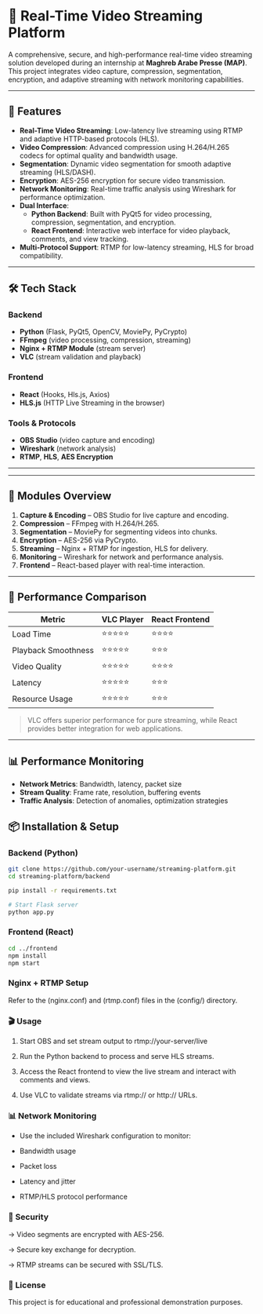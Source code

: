 # 🎥 Real-Time Video Streaming Platform

A comprehensive, secure, and high-performance real-time video streaming solution developed during an internship at **Maghreb Arabe Presse (MAP)**. This project integrates video capture, compression, segmentation, encryption, and adaptive streaming with network monitoring capabilities.

---

## 🚀 Features

- **Real-Time Video Streaming**: Low-latency live streaming using RTMP and adaptive HTTP-based protocols (HLS).
- **Video Compression**: Advanced compression using H.264/H.265 codecs for optimal quality and bandwidth usage.
- **Segmentation**: Dynamic video segmentation for smooth adaptive streaming (HLS/DASH).
- **Encryption**: AES-256 encryption for secure video transmission.
- **Network Monitoring**: Real-time traffic analysis using Wireshark for performance optimization.
- **Dual Interface**:
  - **Python Backend**: Built with PyQt5 for video processing, compression, segmentation, and encryption.
  - **React Frontend**: Interactive web interface for video playback, comments, and view tracking.
- **Multi-Protocol Support**: RTMP for low-latency streaming, HLS for broad compatibility.

---

## 🛠️ Tech Stack

### Backend
- **Python** (Flask, PyQt5, OpenCV, MoviePy, PyCrypto)
- **FFmpeg** (video processing, compression, streaming)
- **Nginx + RTMP Module** (stream server)
- **VLC** (stream validation and playback)

### Frontend
- **React** (Hooks, Hls.js, Axios)
- **HLS.js** (HTTP Live Streaming in the browser)

### Tools & Protocols
- **OBS Studio** (video capture and encoding)
- **Wireshark** (network analysis)
- **RTMP**, **HLS**, **AES Encryption**

---






---

## 🧩 Modules Overview

1. **Capture & Encoding** – OBS Studio for live capture and encoding.
2. **Compression** – FFmpeg with H.264/H.265.
3. **Segmentation** – MoviePy for segmenting videos into chunks.
4. **Encryption** – AES-256 via PyCrypto.
5. **Streaming** – Nginx + RTMP for ingestion, HLS for delivery.
6. **Monitoring** – Wireshark for network and performance analysis.
7. **Frontend** – React-based player with real-time interaction.

---

## 🧪 Performance Comparison

| Metric          | VLC Player         | React Frontend     |
|------------------|--------------------|--------------------|
| Load Time        | ⭐⭐⭐⭐⭐         | ⭐⭐⭐⭐           |
| Playback Smoothness| ⭐⭐⭐⭐⭐         | ⭐⭐⭐             |
| Video Quality    | ⭐⭐⭐⭐⭐         | ⭐⭐⭐⭐           |
| Latency          | ⭐⭐⭐⭐⭐         | ⭐⭐⭐             |
| Resource Usage   | ⭐⭐⭐⭐⭐         | ⭐⭐⭐             |

> VLC offers superior performance for pure streaming, while React provides better integration for web applications.

---


## 📊 Performance Monitoring

- **Network Metrics**: Bandwidth, latency, packet size  
- **Stream Quality**: Frame rate, resolution, buffering events  
- **Traffic Analysis**: Detection of anomalies, optimization strategies  

## 📦 Installation & Setup

### Backend (Python)

```bash
git clone https://github.com/your-username/streaming-platform.git
cd streaming-platform/backend

pip install -r requirements.txt

# Start Flask server
python app.py
```
### Frontend (React)
```bash
cd ../frontend
npm install
npm start
```

### Nginx + RTMP Setup
Refer to the (nginx.conf) and (rtmp.conf) files in the (config/) directory.


### 🎬 Usage
1. Start OBS and set stream output to rtmp://your-server/live

2. Run the Python backend to process and serve HLS streams.

3. Access the React frontend to view the live stream and interact with comments and views.

4. Use VLC to validate streams via rtmp:// or http:// URLs.
 ### 📊 Network Monitoring
* Use the included Wireshark configuration to monitor:

* Bandwidth usage

* Packet loss

* Latency and jitter

* RTMP/HLS protocol performance

### 🔐 Security
-> Video segments are encrypted with AES-256.

-> Secure key exchange for decryption.

-> RTMP streams can be secured with SSL/TLS.

### 📜 License
This project is for educational and professional demonstration purposes.